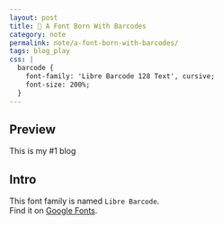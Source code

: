 ```yaml
---
layout: post
title: 🎱 A Font Born With Barcodes
category: note
permalink: note/a-font-born-with-barcodes/
tags: blog_play
css: |
  barcode {
    font-family: 'Libre Barcode 128 Text', cursive;
    font-size: 200%;
  }
---
```


<link href="https://fonts.googleapis.com/css?family=Libre+Barcode+128+Text" rel="stylesheet">

## Preview
<barcode>This is my #1 blog</barcode>

## Intro
This font family is named ```Libre Barcode```.  
Find it on [Google Fonts](https://fonts.google.com/?query=Libre+Barcode).
